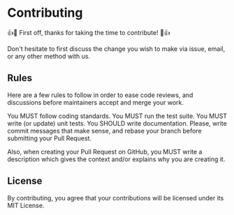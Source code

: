 # Contributing

:+1::tada: First off, thanks for taking the time to contribute! :tada::+1:

Don't hesitate to first discuss the change you wish to make via issue, email, or any other method with us.

## Rules

Here are a few rules to follow in order to ease code reviews, and discussions before maintainers accept and merge your work.

You MUST follow coding standards.
You MUST run the test suite.
You MUST write (or update) unit tests.
You SHOULD write documentation.
Please, write commit messages that make sense, and rebase your branch before submitting your Pull Request.

Also, when creating your Pull Request on GitHub, you MUST write a description which gives the context and/or explains why you are creating it.

## License

By contributing, you agree that your contributions will be licensed under its MIT License.
